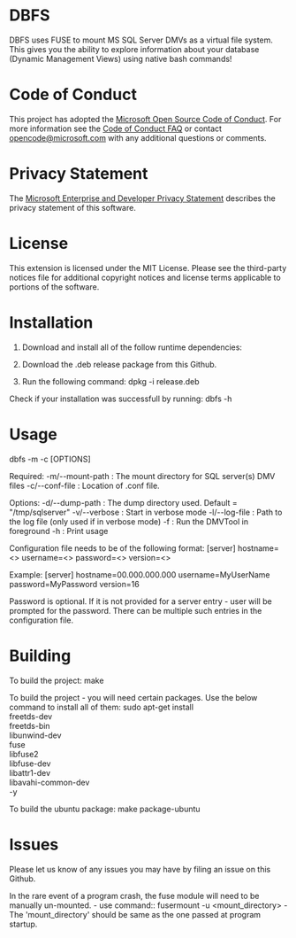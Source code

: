 # DBFS

DBFS uses FUSE to mount MS SQL Server DMVs as a virtual file system. This gives you the ability to explore information about your database (Dynamic Management Views) using native bash commands!

# Code of Conduct

This project has adopted the [Microsoft Open Source Code of Conduct](https://opensource.microsoft.com/codeofconduct/). For more information see the [Code of Conduct FAQ](https://opensource.microsoft.com/codeofconduct/faq/) or contact [opencode@microsoft.com](mailto:opencode@microsoft.com) with any additional questions or comments.

# Privacy Statement

The [Microsoft Enterprise and Developer Privacy Statement](https://go.microsoft.com/fwlink/?LinkId=786907&lang=en7) describes the privacy statement of this software.

# License

This extension is licensed under the MIT License. Please see the third-party notices file for additional copyright notices and license terms applicable to portions of the software.

# Installation 
1. Download and install all of the follow runtime dependencies: 


2. Download the .deb release package from this Github. 
    
3. Run the following command: 
    dpkg -i release.deb


Check if your installation was successfull by running: 
dbfs -h


# Usage

dbfs -m <mount-path> -c <conf-file-path> [OPTIONS]

Required: 
   -m/--mount-path     :  The mount directory for SQL server(s) DMV files
   -c/--conf-file      :  Location of .conf file.

Options:
   -d/--dump-path      :  The dump directory used. Default = "/tmp/sqlserver"
   -v/--verbose        :  Start in verbose mode
   -l/--log-file       :  Path to the log file (only used if in verbose mode)
   -f                  :  Run the DMVTool in foreground
   -h                  :  Print usage


Configuration file needs to be of the following format:
  [server]
  hostname=<>
  username=<>
  password=<>
  version=<>

Example:
  [server]
  hostname=00.000.000.000
  username=MyUserName
  password=MyPassword
  version=16 

Password is optional. If it is not provided for a server entry - user will be prompted for the password.
There can be multiple such entries in the configuration file.

# Building 
To build the project:
  make

To build the project - you will need certain packages.
Use the below command to install all of them:
  sudo apt-get install  \
  freetds-dev \
  freetds-bin\
  libunwind-dev \
  fuse \
  libfuse2 \
  libfuse-dev \
  libattr1-dev \
  libavahi-common-dev \
  -y
  
To build the ubuntu package:
  make package-ubuntu

# Issues
Please let us know of any issues you may have by filing an issue on this Github.

In the rare event of a program crash, the fuse module will need to be manually un-mounted.
	- use command:: fusermount -u <mount_directory>
	- The 'mount_directory' should be same as the one passed at program startup.